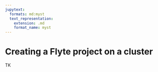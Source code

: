 ```yaml
---
jupytext:
  formats: md:myst
  text_representation:
    extension: .md
    format_name: myst
---
```


# Creating a Flyte project on a cluster

TK
